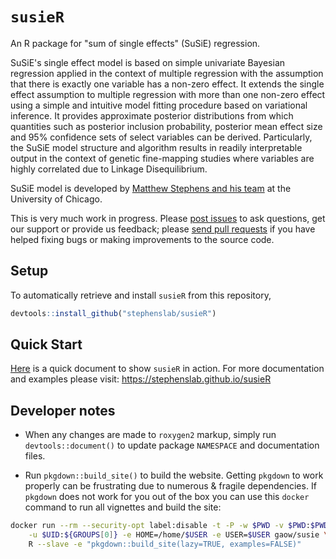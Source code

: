# `susieR`

An R package for "sum of single effects" (SuSiE) regression.

SuSiE's single effect model is based on simple univariate Bayesian
regression applied in the context of multiple regression with the
assumption that there is exactly one variable has a non-zero
effect. It extends the single effect assumption to multiple regression
with more than one non-zero effect using a simple and intuitive model
fitting procedure based on variational inference. It provides
approximate posterior distributions from which quantities such as
posterior inclusion probability, posterior mean effect size and 95%
confidence sets of select variables can be derived. Particularly, the
SuSiE model structure and algorithm results in readily interpretable
output in the context of genetic fine-mapping studies where variables
are highly correlated due to Linkage Disequilibrium.

SuSiE model is developed by
[Matthew Stephens and his team](http://stephenslab.uchicago.edu/)
at the University of Chicago.

This is very much work in progress. Please
[post issues](https://github.com/stephenslab/susieR/issues) to ask
questions, get our support or provide us feedback; please
[send pull requests](https://github.com/stephenslab/susieR/pulls) if
you have helped fixing bugs or making improvements to the source code.

## Setup

To automatically retrieve and install `susieR` from this repository,

   ```R
   devtools::install_github("stephenslab/susieR")
   ```

## Quick Start

[Here](https://stephenslab.github.io/susieR/articles/mwe.html) is a quick document to show `susieR` in action.
For more documentation and examples please visit: https://stephenslab.github.io/susieR

## Developer notes

+ When any changes are made to `roxygen2` markup, simply run 
`devtools::document()` to update package `NAMESPACE`
and documentation files.

+ Run `pkgdown::build_site()` to build the website. Getting `pkgdown`
to work properly can be frustrating due to numerous & fragile dependencies. 
If `pkgdown` does not work for you out of the box you can use this `docker`
command to run all vignettes and build the site:

```bash
docker run --rm --security-opt label:disable -t -P -w $PWD -v $PWD:$PWD \
	-u $UID:${GROUPS[0]} -e HOME=/home/$USER -e USER=$USER gaow/susie \
	R --slave -e "pkgdown::build_site(lazy=TRUE, examples=FALSE)"
```
